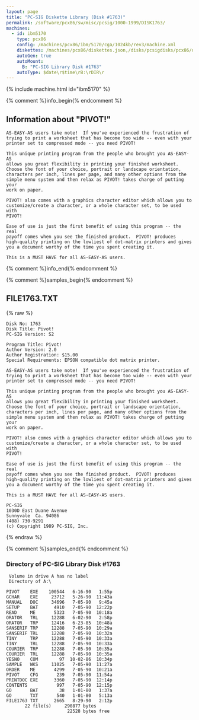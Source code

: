 ```yaml
---
layout: page
title: "PC-SIG Diskette Library (Disk #1763)"
permalink: /software/pcx86/sw/misc/pcsig/1000-1999/DISK1763/
machines:
  - id: ibm5170
    type: pcx86
    config: /machines/pcx86/ibm/5170/cga/1024kb/rev3/machine.xml
    diskettes: /machines/pcx86/diskettes.json,/disks/pcsigdisks/pcx86/diskettes.json
    autoGen: true
    autoMount:
      B: "PC-SIG Library Disk #1763"
    autoType: $date\r$time\rB:\rDIR\r
---
```


{% include machine.html id="ibm5170" %}

{% comment %}info_begin{% endcomment %}

## Information about "PIVOT!"

    AS-EASY-AS users take note!  If you've experienced the frustration of
    trying to print a worksheet that has become too wide -- even with your
    printer set to compressed mode -- you need PIVOT!
    
    This unique printing program from the people who brought you AS-EASY-AS
    allows you great flexibility in printing your finished worksheet.
    Choose the font of your choice, portrait or landscape orientation,
    characters per inch, lines per page, and many other options from the
    simple menu system and then relax as PIVOT! takes charge of putting your
    work on paper.
    
    PIVOT! also comes with a graphics character editor which allows you to
    customize/create a character, or a whole character set, to be used with
    PIVOT!
    
    Ease of use is just the first benefit of using this program -- the real
    payoff comes when you see the finished product.  PIVOT! produces
    high-quality printing on the lowliest of dot-matrix printers and gives
    you a document worthy of the time you spent creating it.
    
    This is a MUST HAVE for all AS-EASY-AS users.
{% comment %}info_end{% endcomment %}

{% comment %}samples_begin{% endcomment %}

## FILE1763.TXT

{% raw %}
```
Disk No: 1763                                                           
Disk Title: Pivot!                                                      
PC-SIG Version: S2                                                      
                                                                        
Program Title: Pivot!                                                   
Author Version: 2.0                                                     
Author Registration: $15.00                                             
Special Requirements: EPSON compatible dot matrix printer.              
                                                                        
AS-EASY-AS users take note!  If you've experienced the frustration of   
trying to print a worksheet that has become too wide -- even with your  
printer set to compressed mode -- you need PIVOT!                       
                                                                        
This unique printing program from the people who brought you AS-EASY-AS 
allows you great flexibility in printing your finished worksheet.       
Choose the font of your choice, portrait or landscape orientation,      
characters per inch, lines per page, and many other options from the    
simple menu system and then relax as PIVOT! takes charge of putting your
work on paper.                                                          
                                                                        
PIVOT! also comes with a graphics character editor which allows you to  
customize/create a character, or a whole character set, to be used with 
PIVOT!                                                                  
                                                                        
Ease of use is just the first benefit of using this program -- the real 
payoff comes when you see the finished product.  PIVOT! produces        
high-quality printing on the lowliest of dot-matrix printers and gives  
you a document worthy of the time you spent creating it.                
                                                                        
This is a MUST HAVE for all AS-EASY-AS users.                           
                                                                        
PC-SIG                                                                  
1030D East Duane Avenue                                                 
Sunnyvale  Ca. 94086                                                    
(408) 730-9291                                                          
(c) Copyright 1989 PC-SIG, Inc.                                         
```
{% endraw %}

{% comment %}samples_end{% endcomment %}

### Directory of PC-SIG Library Disk #1763

     Volume in drive A has no label
     Directory of A:\

    PIVOT    EXE    100544   6-16-90   1:55p
    GCHAR    EXE     23712   5-26-90  11:43a
    MANUAL   DOC     34696   7-05-90   9:45a
    SETUP    BAT      4910   7-05-90  12:22p
    READ     ME       5323   7-05-90  10:18a
    ORATOR   TRL     12288   6-02-90   2:58p
    ORATOR   TRP     12416   6-23-85  10:48a
    SANSERIF TRP     12288   7-05-90  10:29a
    SANSERIF TRL     12288   7-05-90  10:32a
    TINY     TRP     12288   7-05-90  10:33a
    TINY     TRL     12288   7-05-90  10:33a
    COURIER  TRP     12288   7-05-90  10:35a
    COURIER  TRL     12288   7-05-90  10:35a
    YESNO    COM        97  10-02-86  10:34p
    SAMPLE   WKS     11025   7-05-90  11:27a
    ORDER    ME       4299   7-05-90  10:21a
    PIVOT    CFG       239   7-05-90  11:54a
    PRINTDOC EXE      3360   7-05-90  12:14p
    CONTENTS           997   7-05-90  12:15p
    GO       BAT        38   1-01-80   1:37a
    GO       TXT       540   1-01-80   5:13a
    FILE1763 TXT      2665   8-29-90   2:12p
           22 file(s)     290877 bytes
                           22528 bytes free
